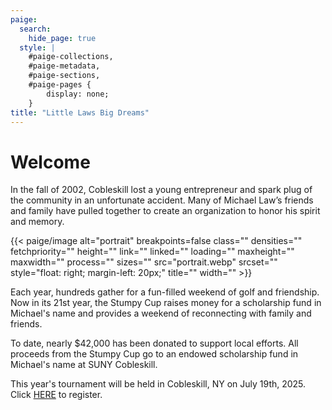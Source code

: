 ```yaml
---
paige:
  search:
    hide_page: true
  style: |
    #paige-collections,
    #paige-metadata,
    #paige-sections,
    #paige-pages {
        display: none;
    }
title: "Little Laws Big Dreams"
---
```


# Welcome

In the fall of 2002, Cobleskill lost a young entrepreneur and spark plug of the community in an unfortunate accident. 
Many of Michael Law’s friends and family have pulled together to create an organization to honor his spirit and memory.

{{< paige/image
    alt="portrait"
    breakpoints=false
    class=""
    densities=""
    fetchpriority=""
    height=""
    link=""
    linked=""
    loading=""
    maxheight=""
    maxwidth=""
    process=""
    sizes=""
    src="portrait.webp"
    srcset=""
    style="float: right; margin-left: 20px;"
    title=""
    width="" >}}

Each year, hundreds gather for a fun-filled weekend of golf and friendship. 
Now in its 21st year, the Stumpy Cup raises money for a scholarship fund in Michael's name and provides a weekend of reconnecting with family and friends.
 
To date, nearly $42,000 has been donated to support local efforts. 
All proceeds from the Stumpy Cup go to an endowed scholarship fund in Michael's name at SUNY Cobleskill.

This year's tournament will be held in Cobleskill, NY on July 19th, 2025. 
Click [HERE](https://forms.gle/ryDWpW3bkQw5NHBR7) to register.


